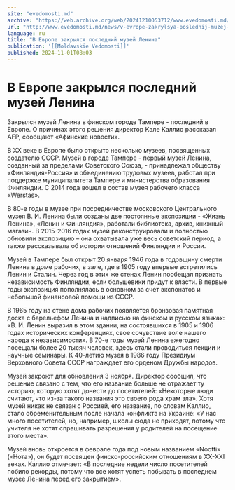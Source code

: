 ```yaml
---
site: "evedomosti.md"
archive: "https://web.archive.org/web/20241210053712/www.evedomosti.md/news/v-evrope-zakrylsya-poslednij-muzej-lenina"
url: "http://www.evedomosti.md/news/v-evrope-zakrylsya-poslednij-muzej-lenina"
language: ru
title: "В Европе закрылся последний музей Ленина"
publication: '[[Moldavskie Vedomosti]]'
published: 2024-11-01T08:03
---
```


# В Европе закрылся последний музей Ленина

Закрылся музей Ленина в финском городе Тампере - последний в Европе. О причинах этого решения директор Кале Каллио рассказал AFP, сообщают «Афинские новости».

В ХХ веке в Европе было открыто несколько музеев, посвященных создателю СССР. Музей в городе Тампере - первый музей Ленина, созданный за пределами Советского Союза, - принадлежал обществу «Финляндия-Россия» и объединению трудовых музеев, работал при поддержке муниципалитета Тампере и министерства образования Финляндии. С 2014 года вошел в состав музея рабочего класса «Werstas».

В 80-е годы в музее при посредничестве московского Центрального музея В. И. Ленина были созданы две постоянные экспозиции - «Жизнь Ленина», «Ленин и Финляндия», работали библиотека, архив, книжный магазин. В 2015-2016 годах музей реконструировали и полностью обновили экспозицию – она охватывала уже весь советский период, а также рассказывала об истории отношений Финляндии и России.

Музей в Тампере был открыт 20 января 1946 года в годовщину смерти Ленина в доме рабочих, в зале, где в 1905 году впервые встретились Ленин и Сталин. Через год в этих же стенах Ленин пообещал признать независимость Финляндии, если большевики придут к власти. В первые годы экспозиция пополнялась в основном за счет экспонатов и небольшой финансовой помощи из СССР.

В 1965 году на стене дома рабочих появляется бронзовая памятная доска с барельефом Ленина и надписью на финском и русском языках: «В. И. Ленин выразил в этом здании, на состоявшихся в 1905 и 1906 годах исторических конференциях, свое сочувствие воле нашего народа к независимости». В 70-е годы музей Ленина ежегодно посещали более 20 тысяч человек, здесь стали проводиться лекции и научные семинары. К 40-летию музея в 1986 году Президиум Верховного Совета СССР награждает его орденом Дружбы народов.

Музей закроют для обновления 3 ноября. Директор сообщил, что решение связано с тем, что его название больше не отражает ту историю, которую хотят донести до посетителей: «Некоторые люди считают, что из-за такого названия это своего рода храм зла». Хотя музей никак не связан с Россией, его название, по словам Каллио, стало обременительным после начала конфликта на Украине: «У нас много посетителей, но, например, школы сюда не приходят, потому что учителя не хотят спрашивать разрешения у родителей на посещение этого места».

Музей вновь откроется в феврале года под новым названием «Nootti» («Нота»), он будет посвящен финско-российским отношениям в XX-XXI веках. Каллио отмечает: «В последние недели число посетителей побило рекорды, потому что все хотят успеть побывать в последнем музее Ленина перед его закрытием».